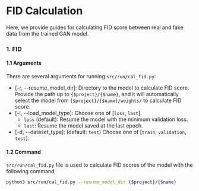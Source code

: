 # FID Calculation
Here, we provide guides for calculating FID score between real and fake data from the trained GAN model.

### 1. FID
#### 1.1 Arguments
There are several arguments for running `src/run/cal_fid.py`:
* [-r, --resume_model_dir]: Directory to the model to calculate FID score. Provide the path up to `{$project}/{$name}`, and it will automatically select the model from `{$project}/{$name}/weights/` to calculate FID score.
* [-l, --load_model_type]: Choose one of [`loss`, `last`].
    * `loss` (default): Resume the model with the minimum validation loss.
    * `last`: Resume the model saved at the last epoch.
* [-d, --dataset_type]: (default: `test`) Choose one of [`train`, `validation`, `test`].


#### 1.2 Command
`src/run/cal_fid.py` file is used to calculate FID scores of the model with the following command:
```bash
python3 src/run/cal_fid.py --resume_model_dir {$project}/{$name}
```